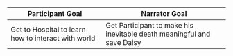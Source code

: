 | Participant Goal | Narrator Goal |
| --- | --- |
| Get to Hospital to learn how to interact with world | Get Participant to make his inevitable death meaningful and save Daisy |
